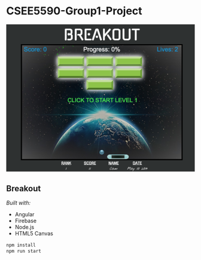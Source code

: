 # CSEE5590-Group1-Project
![](documentation/main_screen.png)
## Breakout
_Built with:_
* Angular
* Firebase
* Node.js
* HTML5 Canvas
```text
npm install
npm run start
```
